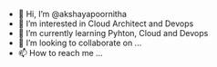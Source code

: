 - 👋 Hi, I’m @akshayapoornitha
- 👀 I’m interested in Cloud Architect and Devops
- 🌱 I’m currently learning Pyhton, Cloud and Devops
- 💞️ I’m looking to collaborate on ...
- 📫 How to reach me ...

<!---
akshayapoornitha/akshayapoornitha is a ✨ special ✨ repository because its `README.md` (this file) appears on your GitHub profile.
You can click the Preview link to take a look at your changes.
--->
